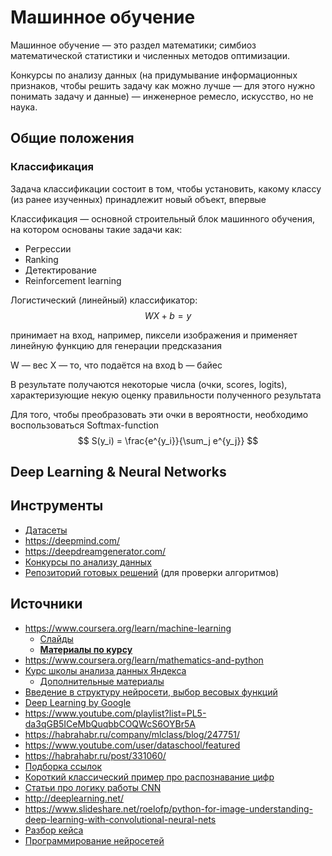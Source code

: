 # Машинное обучение

Машинное обучение — это раздел математики; симбиоз математической статистики и численных методов оптимизации.

Конкурсы по анализу данных (на придумывание информационных признаков, чтобы решить задачу как можно лучше — для этого нужно понимать задачу и данные) — инженерное ремесло, искусство, но не наука.

## Общие положения

### Классификация

Задача классификации состоит в том, чтобы установить, какому классу (из ранее изученных) принадлежит новый объект, впервые

Классификация — основной строительный блок машинного обучения, на котором основаны такие задачи как:
- Регрессии
- Ranking
- Детектирование
- Reinforcement learning

Логистический (линейный) классификатор:
$$
  WX + b = y
$$

принимает на вход, например, пиксели изображения и применяет линейную функцию для генерации предсказания

W — вес
X — то, что подаётся на вход
b — байес

В результате получаются некоторые числа (очки, scores, logits), характеризующие некую оценку правильности полученного результата

Для того, чтобы преобразовать эти очки в вероятности, необходимо воспользоваться Softmax-function
$$
  S(y_i) = \frac{e^{y_i}}{\sum_j e^{y_j}}
$$

## Deep Learning & Neural Networks


## Инструменты
- [Датасеты](http://deeplearning.net/datasets/)
- https://deepmind.com/
- https://deepdreamgenerator.com/
- [Конкурсы по анализу данных](https://www.kaggle.com/)
- [Репозиторий готовых решений](http://archive.ics.uci.edu/ml/) (для проверки алгоритмов)

## Источники
- https://www.coursera.org/learn/machine-learning
  + [Слайды](http://cs231n.stanford.edu/syllabus.html)
  + [__Материалы по курсу__](http://cs231n.github.io/)
- https://www.coursera.org/learn/mathematics-and-python
- [Курс школы анализа данных Яндекса](https://yandexdataschool.ru/edu-process/courses/machine-learning#item-1)
  + [Дополнительные материалы](http://www.machinelearning.ru/wiki/index.php?title=Мо)
- [Введение в структуру нейросети, выбор весовых функций](https://www.analyticsvidhya.com/blog/2016/04/deep-learning-computer-vision-introduction-convolution-neural-networks/)
- [Deep Learning by Google](https://classroom.udacity.com/courses/ud730)
- https://www.youtube.com/playlist?list=PL5-da3qGB5ICeMbQuqbbCOQWcS6OYBr5A
- https://habrahabr.ru/company/mlclass/blog/247751/
- https://www.youtube.com/user/dataschool/featured
- https://habrahabr.ru/post/331060/
- [Подборка ссылок](https://www.analyticsvidhya.com/blog/2016/08/deep-learning-path/)
- [Короткий классический пример про распознавание цифр](http://blog.christianperone.com/2015/08/convolutional-neural-networks-and-feature-extraction-with-python/)
- [Статьи про логику работы CNN](http://users.eecs.northwestern.edu/~xsh835/assets/cvpr2015_cascnn.pdf)
- http://deeplearning.net/
- https://www.slideshare.net/roelofp/python-for-image-understanding-deep-learning-with-convolutional-neural-nets
- [Разбор кейса](http://danielnouri.org/notes/2014/12/17/using-convolutional-neural-nets-to-detect-facial-keypoints-tutorial/)
- [Программирование нейросетей](http://derekjanni.github.io/Easy-Neural-Nets/)